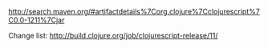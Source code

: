 
http://search.maven.org/#artifactdetails%7Corg.clojure%7Cclojurescript%7C0.0-1211%7Cjar

Change list: http://build.clojure.org/job/clojurescript-release/11/